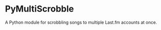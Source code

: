 PyMultiScrobble
===============

A Python module for scrobbling songs to multiple Last.fm accounts at once.
